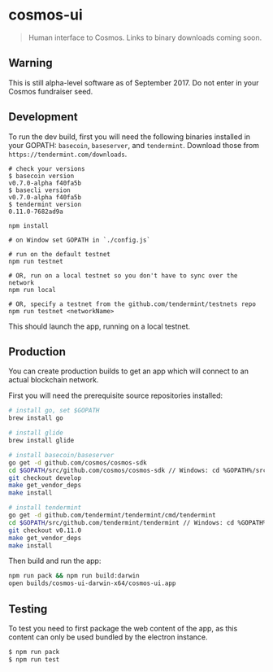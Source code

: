 # cosmos-ui

> Human interface to Cosmos. Links to binary downloads coming soon.

## Warning

This is still alpha-level software as of September 2017. Do not enter in your Cosmos fundraiser seed.

## Development

To run the dev build, first you will need the following binaries installed in your GOPATH: `basecoin`, `baseserver`, and `tendermint`. Download those from `https://tendermint.com/downloads`.

```fish
# check your versions
$ basecoin version
v0.7.0-alpha f40fa5b
$ basecli version
v0.7.0-alpha f40fa5b
$ tendermint version
0.11.0-7682ad9a
```

```
npm install

# on Window set GOPATH in `./config.js`

# run on the default testnet
npm run testnet

# OR, run on a local testnet so you don't have to sync over the network
npm run local

# OR, specify a testnet from the github.com/tendermint/testnets repo
npm run testnet <networkName>
```

This should launch the app, running on a local testnet.

## Production

You can create production builds to get an app which will connect to an actual blockchain network.

First you will need the prerequisite source repositories installed:

```bash
# install go, set $GOPATH
brew install go

# install glide
brew install glide

# install basecoin/baseserver
go get -d github.com/cosmos/cosmos-sdk
cd $GOPATH/src/github.com/cosmos/cosmos-sdk // Windows: cd %GOPATH%/src/github.com/cosmos/cosmos-sdk
git checkout develop
make get_vendor_deps
make install

# install tendermint
go get -d github.com/tendermint/tendermint/cmd/tendermint
cd $GOPATH/src/github.com/tendermint/tendermint // Windows: cd %GOPATH%/src/github.com/tendermint/tendermint
git checkout v0.11.0
make get_vendor_deps
make install
```

Then build and run the app:
```bash
npm run pack && npm run build:darwin
open builds/cosmos-ui-darwin-x64/cosmos-ui.app
```

## Testing

To test you need to first package the web content of the app, as this content can only be used bundled by the electron instance.

```bash
$ npm run pack
$ npm run test
```
